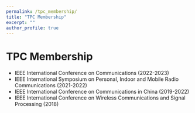 ```yaml
---
permalink: /tpc_membership/
title: "TPC Membership"
excerpt: ""
author_profile: true
---
```


# TPC Membership
- IEEE International Conference on Communications (2022-2023)
- IEEE International Symposium on Personal, Indoor and Mobile Radio Communications (2021-2022)
- IEEE International Conference on Communications in China (2019-2022)
- IEEE International Conference on Wireless Communications and Signal Processing (2018)
